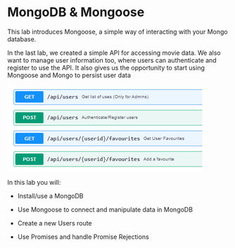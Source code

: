 # MongoDB & Mongoose

This lab introduces Mongoose, a simple way of interacting with your Mongo database.

In the last lab, we created a simple API for accessing movie data. We also want to manage user information too, where users can authenticate and register to use the API. It also gives us the opportunity to start using Mongoose and Mongo to persist user data

![Users API](./img/users.png)

In this lab you will:
- Install/use a MongoDB

- Use Mongoose to connect and manipulate data in MongoDB

- Create a new Users route 

- Use Promises and handle Promise Rejections

  
